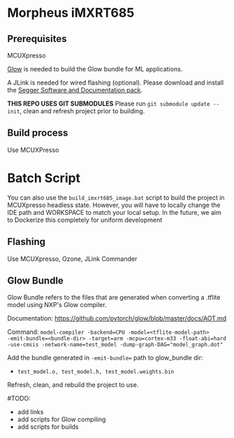 # Morpheus iMXRT685

## Prerequisites 
MCUXpresso

[Glow](https://www.nxp.com/design/software/development-software/eiq-ml-development-environment/eiq-inference-with-glow-nn:eIQ-Glow) is needed to build the Glow bundle for ML applications.

A JLink is needed for wired flashing (optional). Please download and install the 
[Segger Software and Documentation pack](https://www.segger.com/downloads/jlink/#J-LinkSoftwareAndDocumentationPack).

**THIS REPO USES GIT SUBMODULES**
Please run `git submodule update --init`, clean and refresh project prior to building.

## Build process
Use MCUXPresso 

# Batch Script
You can also use the `build_imxrt685_image.bat` script to build the project in MCUXpresso headless state.
However, you will have to locally change the IDE path and WORKSPACE to match your local setup.
In the future, we aim to Dockerize this completely for uniform development

<!-- ## Generating LPC OTA packages -->
<!-- To generate an LPC firmware package, run the `lpcpkg.sh` script

First step is to generate a hex file from MCUxpresso. In the project explorer, expand "Binaries", and right click morpheus_firmware.axf. Then select "Binary Utilities" and "Create hex". 

Then provide the path to the LPC hex file to the script, like so:

```
./lpcpkg.sh -f ../../images/morpheus_firmware.hex
``` -->

## Flashing 
Use MCUXpresso, Ozone, JLink Commander

## Glow Bundle
Glow Bundle refers to the files that are generated when converting a .tflite model using NXP's Glow compiler.

Documentation: https://github.com/pytorch/glow/blob/master/docs/AOT.md

Command: `model-compiler -backend=CPU ‑model=<tflite-model-path> ‑emit‑bundle=<bundle-dir> ‑target=arm ‑mcpu=cortex‑m33 ‑float‑abi=hard ‑use‑cmsis ‑network‑name=test_model ‑dump‑graph‑DAG="model_graph.dot"`

Add the bundle generated in `-emit-bundle=` path to glow_bundle dir:
- `test_model.o, test_model.h, test_model.weights.bin`

Refresh, clean, and rebuild the project to use.

#TODO:
- add links
- add scripts for Glow compiling
- add scripts for builds